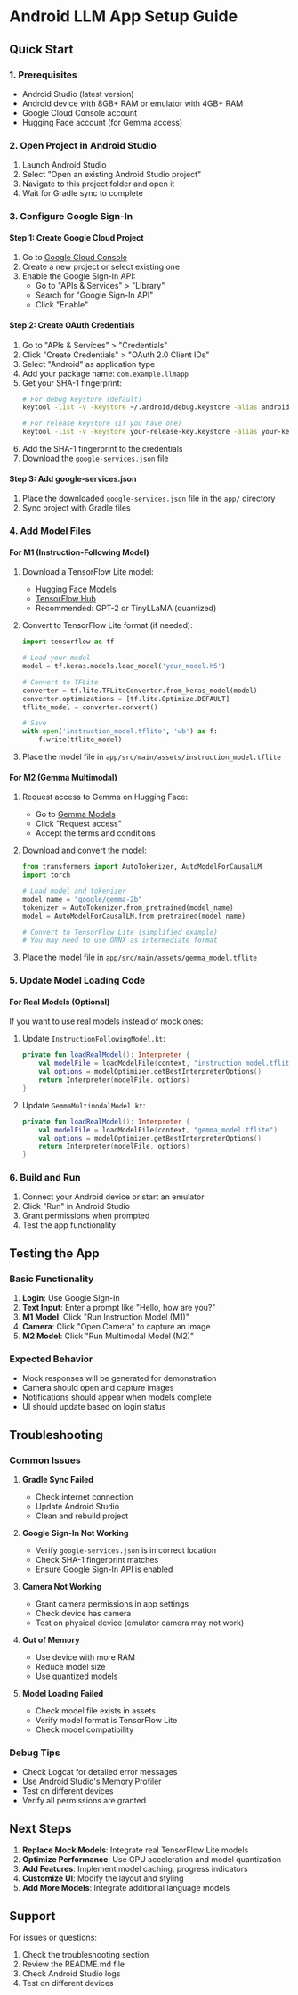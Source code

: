 # Android LLM App Setup Guide

## Quick Start

### 1. Prerequisites
- Android Studio (latest version)
- Android device with 8GB+ RAM or emulator with 4GB+ RAM
- Google Cloud Console account
- Hugging Face account (for Gemma access)

### 2. Open Project in Android Studio
1. Launch Android Studio
2. Select "Open an existing Android Studio project"
3. Navigate to this project folder and open it
4. Wait for Gradle sync to complete

### 3. Configure Google Sign-In

#### Step 1: Create Google Cloud Project
1. Go to [Google Cloud Console](https://console.cloud.google.com/)
2. Create a new project or select existing one
3. Enable the Google Sign-In API:
   - Go to "APIs & Services" > "Library"
   - Search for "Google Sign-In API"
   - Click "Enable"

#### Step 2: Create OAuth Credentials
1. Go to "APIs & Services" > "Credentials"
2. Click "Create Credentials" > "OAuth 2.0 Client IDs"
3. Select "Android" as application type
4. Add your package name: `com.example.llmapp`
5. Get your SHA-1 fingerprint:
   ```bash
   # For debug keystore (default)
   keytool -list -v -keystore ~/.android/debug.keystore -alias androiddebugkey -storepass android -keypass android
   
   # For release keystore (if you have one)
   keytool -list -v -keystore your-release-key.keystore -alias your-key-alias
   ```
6. Add the SHA-1 fingerprint to the credentials
7. Download the `google-services.json` file

#### Step 3: Add google-services.json
1. Place the downloaded `google-services.json` file in the `app/` directory
2. Sync project with Gradle files

### 4. Add Model Files

#### For M1 (Instruction-Following Model)
1. Download a TensorFlow Lite model:
   - [Hugging Face Models](https://huggingface.co/models?search=tflite)
   - [TensorFlow Hub](https://tfhub.dev/)
   - Recommended: GPT-2 or TinyLLaMA (quantized)

2. Convert to TensorFlow Lite format (if needed):
   ```python
   import tensorflow as tf
   
   # Load your model
   model = tf.keras.models.load_model('your_model.h5')
   
   # Convert to TFLite
   converter = tf.lite.TFLiteConverter.from_keras_model(model)
   converter.optimizations = [tf.lite.Optimize.DEFAULT]
   tflite_model = converter.convert()
   
   # Save
   with open('instruction_model.tflite', 'wb') as f:
       f.write(tflite_model)
   ```

3. Place the model file in `app/src/main/assets/instruction_model.tflite`

#### For M2 (Gemma Multimodal)
1. Request access to Gemma on Hugging Face:
   - Go to [Gemma Models](https://huggingface.co/google/gemma-2b)
   - Click "Request access"
   - Accept the terms and conditions

2. Download and convert the model:
   ```python
   from transformers import AutoTokenizer, AutoModelForCausalLM
   import torch
   
   # Load model and tokenizer
   model_name = "google/gemma-2b"
   tokenizer = AutoTokenizer.from_pretrained(model_name)
   model = AutoModelForCausalLM.from_pretrained(model_name)
   
   # Convert to TensorFlow Lite (simplified example)
   # You may need to use ONNX as intermediate format
   ```

3. Place the model file in `app/src/main/assets/gemma_model.tflite`

### 5. Update Model Loading Code

#### For Real Models (Optional)
If you want to use real models instead of mock ones:

1. Update `InstructionFollowingModel.kt`:
   ```kotlin
   private fun loadRealModel(): Interpreter {
       val modelFile = loadModelFile(context, "instruction_model.tflite")
       val options = modelOptimizer.getBestInterpreterOptions()
       return Interpreter(modelFile, options)
   }
   ```

2. Update `GemmaMultimodalModel.kt`:
   ```kotlin
   private fun loadRealModel(): Interpreter {
       val modelFile = loadModelFile(context, "gemma_model.tflite")
       val options = modelOptimizer.getBestInterpreterOptions()
       return Interpreter(modelFile, options)
   }
   ```

### 6. Build and Run

1. Connect your Android device or start an emulator
2. Click "Run" in Android Studio
3. Grant permissions when prompted
4. Test the app functionality

## Testing the App

### Basic Functionality
1. **Login**: Use Google Sign-In
2. **Text Input**: Enter a prompt like "Hello, how are you?"
3. **M1 Model**: Click "Run Instruction Model (M1)"
4. **Camera**: Click "Open Camera" to capture an image
5. **M2 Model**: Click "Run Multimodal Model (M2)"

### Expected Behavior
- Mock responses will be generated for demonstration
- Camera should open and capture images
- Notifications should appear when models complete
- UI should update based on login status

## Troubleshooting

### Common Issues

1. **Gradle Sync Failed**
   - Check internet connection
   - Update Android Studio
   - Clean and rebuild project

2. **Google Sign-In Not Working**
   - Verify `google-services.json` is in correct location
   - Check SHA-1 fingerprint matches
   - Ensure Google Sign-In API is enabled

3. **Camera Not Working**
   - Grant camera permissions in app settings
   - Check device has camera
   - Test on physical device (emulator camera may not work)

4. **Out of Memory**
   - Use device with more RAM
   - Reduce model size
   - Use quantized models

5. **Model Loading Failed**
   - Check model file exists in assets
   - Verify model format is TensorFlow Lite
   - Check model compatibility

### Debug Tips
- Check Logcat for detailed error messages
- Use Android Studio's Memory Profiler
- Test on different devices
- Verify all permissions are granted

## Next Steps

1. **Replace Mock Models**: Integrate real TensorFlow Lite models
2. **Optimize Performance**: Use GPU acceleration and model quantization
3. **Add Features**: Implement model caching, progress indicators
4. **Customize UI**: Modify the layout and styling
5. **Add More Models**: Integrate additional language models

## Support

For issues or questions:
1. Check the troubleshooting section
2. Review the README.md file
3. Check Android Studio logs
4. Test on different devices 